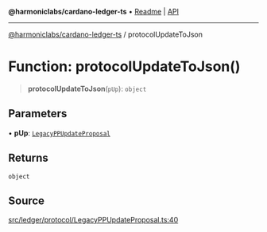 **@harmoniclabs/cardano-ledger-ts** • [Readme](../README.md) \| [API](../globals.md)

***

[@harmoniclabs/cardano-ledger-ts](../README.md) / protocolUpdateToJson

# Function: protocolUpdateToJson()

> **protocolUpdateToJson**(`pUp`): `object`

## Parameters

• **pUp**: [`LegacyPPUpdateProposal`](../type-aliases/LegacyPPUpdateProposal.md)

## Returns

`object`

## Source

[src/ledger/protocol/LegacyPPUpdateProposal.ts:40](https://github.com/HarmonicLabs/cardano-ledger-ts/blob/d1659b0/src/ledger/protocol/LegacyPPUpdateProposal.ts#L40)

